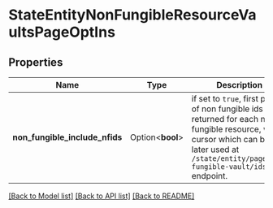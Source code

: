 # StateEntityNonFungibleResourceVaultsPageOptIns

## Properties

Name | Type | Description | Notes
------------ | ------------- | ------------- | -------------
**non_fungible_include_nfids** | Option<**bool**> | if set to `true`, first page of non fungible ids are returned for each non fungible resource, with cursor which can be later used at `/state/entity/page/non-fungible-vault/ids` endpoint. | [optional]

[[Back to Model list]](../README.md#documentation-for-models) [[Back to API list]](../README.md#documentation-for-api-endpoints) [[Back to README]](../README.md)


